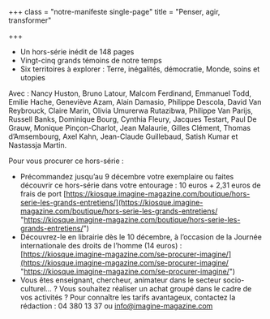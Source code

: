 +++
class = "notre-manifeste single-page"
title = "Penser, agir, transformer"

+++
* Un hors-série inédit de 148 pages
* Vingt-cinq grands témoins de notre temps
* Six territoires à explorer : Terre, inégalités, démocratie, Monde, soins et utopies

Avec : Nancy Huston, Bruno Latour, Malcom Ferdinand, Emmanuel Todd, Emilie Hache, Geneviève Azam, Alain Damasio, Philippe Descola, David Van Reybrouck, Claire Marin, Olivia Umurerwa Rutazibwa, Philippe Van Parijs, Russell Banks, Dominique Bourg, Cynthia Fleury, Jacques Testart, Paul De Grauw, Monique Pinçon-Charlot, Jean Malaurie, Gilles Clément, Thomas d’Amsembourg, Axel Kahn, Jean-Claude Guillebaud, Satish Kumar et Nastassja Martin.

Pour vous procurer ce hors-série :

* Précommandez jusqu’au 9 décembre votre exemplaire ou faites découvrir ce hors-série dans votre entourage : 10 euros + 2,31 euros de frais de port [https://kiosque.imagine-magazine.com/boutique/hors-serie-les-grands-entretiens/](https://kiosque.imagine-magazine.com/boutique/hors-serie-les-grands-entretiens/ "https://kiosque.imagine-magazine.com/boutique/hors-serie-les-grands-entretiens/")
* Découvrez-le en librairie dès le 10 décembre, à l’occasion de la Journée internationale des droits de l’homme (14 euros) : [https://kiosque.imagine-magazine.com/se-procurer-imagine/](https://kiosque.imagine-magazine.com/se-procurer-imagine/ "https://kiosque.imagine-magazine.com/se-procurer-imagine/")
* Vous êtes enseignant, chercheur, animateur dans le secteur socio-culturel… ? Vous souhaitez réaliser un achat groupé dans le cadre de vos activités ? Pour connaître les tarifs avantageux, contactez la rédaction : 04 380 13 37 ou info@imagine-magazine.com